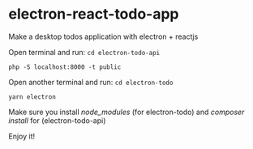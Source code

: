 # electron-react-todo-app
Make a desktop todos application with electron + reactjs

Open terminal and run:
`cd electron-todo-api`

`php -S localhost:8000 -t public`

Open another terminal and run:
`cd electron-todo`

`yarn electron`

Make sure you install *node_modules* (for electron-todo) and *composer install* for (electron-todo-api)

Enjoy it!
